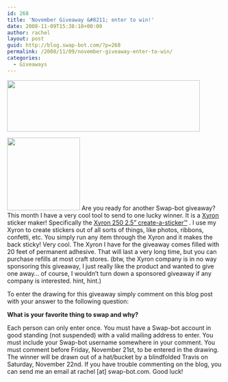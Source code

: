 ```yaml
---
id: 268
title: 'November Giveaway &#8211; enter to win!'
date: 2008-11-09T15:38:18+00:00
author: rachel
layout: post
guid: http://blog.swap-bot.com/?p=268
permalink: /2008/11/09/november-giveaway-enter-to-win/
categories:
  - Giveaways
---
```

[<img src="http://blog.swap-bot.com/wp-content/uploads/2008/11/giveaway.gif" alt="" title="giveaway" width="450" height="120" class="alignnone size-full wp-image-274" srcset="http://blog.swap-bot.com/wp-content/uploads/2008/11/giveaway-300x80.gif 300w, http://blog.swap-bot.com/wp-content/uploads/2008/11/giveaway.gif 450w" sizes="(max-width: 450px) 100vw, 450px" />](http://blog.swap-bot.com/wp-content/uploads/2008/11/giveaway.gif)

[<img src="http://blog.swap-bot.com/wp-content/uploads/2008/11/nztljedkkidsafetiugl3bojkq7mr4na.jpg" alt="" title="nztljedkkidsafetiugl3bojkq7mr4na" width="170" height="170" class="alignleft size-full wp-image-269" srcset="http://blog.swap-bot.com/wp-content/uploads/2008/11/nztljedkkidsafetiugl3bojkq7mr4na-150x150.jpg 150w, http://blog.swap-bot.com/wp-content/uploads/2008/11/nztljedkkidsafetiugl3bojkq7mr4na.jpg 170w" sizes="(max-width: 170px) 100vw, 170px" />](http://www.xyron.com/enUS/Products/2_5__create-a-sticker_.html) Are you ready for another Swap-bot giveaway? This month I have a very cool tool to send to one lucky winner. It is a [Xyron](http://www.xyron.com/) sticker maker! Specifically the [Xyron 250 2.5” create-a-sticker™](http://www.xyron.com/enUS/Products/2_5__create-a-sticker_.html) . I use my Xyron to create stickers out of all sorts of things, like photos, ribbons, confetti, etc. You simply run any item through the Xyron and it makes the back sticky! Very cool. The Xyron I have for the giveaway comes filled with 20 feet of permanent adhesive. That will last a very long time, but you can purchase refills at most craft stores. (btw, the Xyron company is in no way sponsoring this giveaway, I just really like the product and wanted to give one away&#8230; of course, I wouldn&#8217;t turn down a sponsored giveaway if any company is interested. hint, hint.)

To enter the drawing for this giveaway simply comment on this blog post with your answer to the following question:

**What is your favorite thing to swap and why?** 

Each person can only enter once. You must have a Swap-bot account in good standing (not suspended) with a valid mailing address to enter. You must include your Swap-bot username somewhere in your comment. You must comment before Friday, November 21st, to be entered in the drawing. The winner will be drawn out of a hat/bucket by a blindfolded Travis on Saturday, November 22nd. If you have trouble commenting on the blog, you can send me an email at rachel [at] swap-bot.com. Good luck!